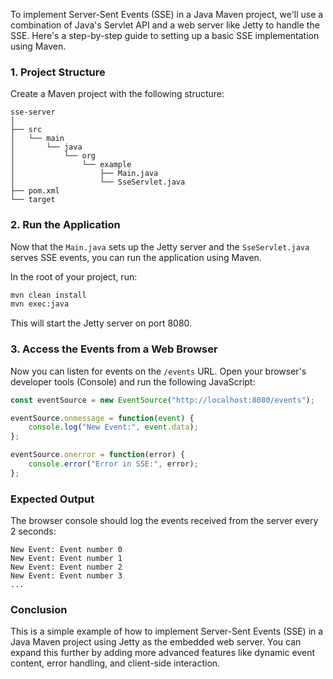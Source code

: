 To implement Server-Sent Events (SSE) in a Java Maven project, we'll use a combination of Java's Servlet API and a web server like Jetty to handle the SSE. Here's a step-by-step guide to setting up a basic SSE implementation using Maven.

### 1. **Project Structure**

Create a Maven project with the following structure:

```
sse-server
│
├── src
│   └── main
│       └── java
│           └── org
│               └── example
│                   ├── Main.java
│                   └── SseServlet.java
├── pom.xml
└── target
```


### 2. **Run the Application**

Now that the `Main.java` sets up the Jetty server and the `SseServlet.java` serves SSE events, you can run the application using Maven.

In the root of your project, run:

```bash
mvn clean install
mvn exec:java
```

This will start the Jetty server on port 8080.

### 3. **Access the Events from a Web Browser**

Now you can listen for events on the `/events` URL. Open your browser's developer tools (Console) and run the following JavaScript:

```javascript
const eventSource = new EventSource("http://localhost:8080/events");

eventSource.onmessage = function(event) {
    console.log("New Event:", event.data);
};

eventSource.onerror = function(error) {
    console.error("Error in SSE:", error);
};
```

### Expected Output

The browser console should log the events received from the server every 2 seconds:

```
New Event: Event number 0
New Event: Event number 1
New Event: Event number 2
New Event: Event number 3
...
```

### Conclusion

This is a simple example of how to implement Server-Sent Events (SSE) in a Java Maven project using Jetty as the embedded web server. You can expand this further by adding more advanced features like dynamic event content, error handling, and client-side interaction.

